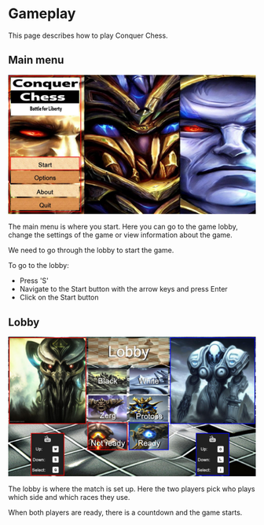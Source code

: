 # Gameplay

This page describes how to play Conquer Chess.

## Main menu

![Main menu v0.7](screenshots/20250611.jpg)

The main menu is where you start. Here you can go to the game lobby,
change the settings of the game or view information about the game.

We need to go through the lobby to start the game.

To go to the lobby:

- Press 'S'
- Navigate to the Start button with the arrow keys and press Enter
- Click on the Start button

## Lobby

![Lobby v0.7](screenshots/20250618.jpg)

The lobby is where the match is set up.
Here the two players pick who plays which side
and which races they use.

When both players are ready, there is a countdown and the game starts.
